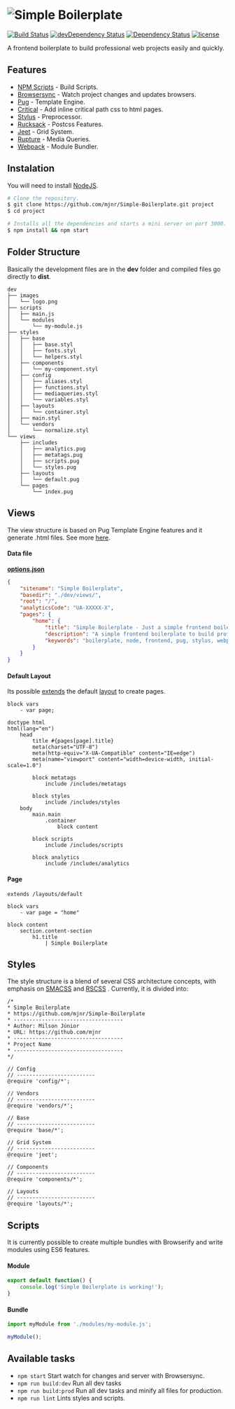 # ![Simple Boilerplate](https://raw.githubusercontent.com/mjnr/Simple-Boilerplate/refactor/dev/images/logo.jpg)
[![Build Status](https://travis-ci.org/mjnr/Simple-Boilerplate.svg?branch=master)](https://travis-ci.org/mjnr/Simple-Boilerplate)
[![devDependency Status](https://david-dm.org/mjnr/Simple-Boilerplate/dev-status.svg)](https://david-dm.org/mjnr/Simple-Boilerplate#info=devDependencies)
[![Dependency Status](https://david-dm.org/mjnr/Simple-Boilerplate.svg)](https://david-dm.org/mjnr/Simple-Boilerplate)
[![license](https://img.shields.io/github/license/mashape/apistatus.svg?maxAge=2592000)]()

A frontend boilerplate to build professional web projects easily and quickly.

## Features
- [NPM Scripts](https://docs.npmjs.com/misc/scripts) - Build Scripts.
- [Browsersync](http://www.browsersync.io/) - Watch project changes and updates browsers.
- [Pug](http://jade-lang.com/) - Template Engine.
- [Critical](https://github.com/addyosmani/critical) - Add inline critical path css to html pages.
- [Stylus](http://stylus-lang.com/) - Preprocessor.
- [Rucksack](https://simplaio.github.io/rucksack/) - Postcss Features.
- [Jeet](http://jeet.gs/) - Grid System.
- [Rupture](http://jenius.github.io/rupture/) - Media Queries.
- [Webpack](https://webpack.github.io/) - Module Bundler.

## Instalation

You will need to install [NodeJS](http://nodejs.org/).

```sh
# Clone the repository.
$ git clone https://github.com/mjnr/Simple-Boilerplate.git project
$ cd project

# Installs all the dependencies and starts a mini server on port 3000.
$ npm install && npm start
```

## Folder Structure
Basically the development files are in the **dev** folder and compiled files go directly to **dist**.
```
dev
├── images
│   └── logo.png
├── scripts
│   ├── main.js
│   └── modules
│       └── my-module.js
├── styles
│   ├── base
│   │   ├── base.styl
│   │   ├── fonts.styl
│   │   └── helpers.styl
│   ├── components
│   │   └── my-component.styl
│   ├── config
│   │   ├── aliases.styl
│   │   ├── functions.styl
│   │   ├── mediaqueries.styl
│   │   └── variables.styl
│   ├── layouts
│   │   └── container.styl
│   ├── main.styl
│   └── vendors
│       └── normalize.styl
└── views
    ├── includes
    │   ├── analytics.pug
    │   ├── metatags.pug
    │   ├── scripts.pug
    │   └── styles.pug
    ├── layouts
    │   └── default.pug
    └── pages
        └── index.pug
```

## Views
The view structure is based on Pug Template Engine features and it generate .html files. See more [here](http://jade-lang.com/reference/).

#### Data file
**[options.json]("./options.json")**
```json
{
	"sitename": "Simple Boilerplate",
	"basedir": "./dev/views/",
	"root": "/",
	"analyticsCode": "UA-XXXXX-X",
	"pages": {
		"home": {
			"title": "Simple Boilerplate - Just a simple frontend boilerplate",
			"description": "A simple frontend boilerplate to build professional web projects easily and quickly.",
			"keywords": "boilerplate, node, frontend, pug, stylus, webpack"
		}
	}
}
```
#### Default Layout
Its possible [extends](http://jade-lang.com/reference/extends/) the default [layout]("dev/views/layouts/default.pug") to create pages.
```jade
block vars
	- var page;

doctype html
html(lang="en")
	head
		title #{pages[page].title}
		meta(charset="UTF-8")
		meta(http-equiv="X-UA-Compatible" content="IE=edge")
		meta(name="viewport" content="width=device-width, initial-scale=1.0")
		
		block metatags
			include /includes/metatags

		block styles
			include /includes/styles
	body
		main.main
			.container
				block content

		block scripts
			include /includes/scripts

		block analytics
			include /includes/analytics

```

#### Page
```jade
extends /layouts/default

block vars
	- var page = "home"

block content
	section.content-section
		h1.title
			| Simple Boilerplate

```

## Styles
The style structure is a blend of several CSS architecture concepts, with emphasis on [SMACSS](https://smacss.com/book) and [RSCSS](http://rscss.io/) . Currently, it is divided into:

```stylus
/*
* Simple Boilerplate
* https://github.com/mjnr/Simple-Boilerplate
* -----------------------------------
* Author: Milson Júnior
* URL: https://github.com/mjnr
* -----------------------------------
* Project Name
* -----------------------------------
*/

// Config
// -------------------------
@require 'config/*';

// Vendors
// -------------------------
@require 'vendors/*';

// Base
// -------------------------
@require 'base/*';

// Grid System
// -------------------------
@require 'jeet';

// Components
// -------------------------
@require 'components/*';

// Layouts
// -------------------------
@require 'layouts/*';
```

## Scripts
It is currently possible to create multiple bundles with Browserify and write modules using ES6 features.

#### Module
```javascript
export default function() {
	console.log('Simple Boilerplate is working!');
}
```

#### Bundle
```javascript
import myModule from './modules/my-module.js';

myModule();
```

## Available tasks
- `npm start` Start watch for changes and server with Browsersync.
- `npm run build:dev` Run all dev tasks
- `npm run build:prod` Run all dev tasks and minify all files for production.
- `npm run lint` Lints styles and scripts.
